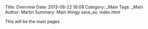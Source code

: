 Title: Overview
Date: 2013-08-22 16:08
Category: _Main
Tags: _Main
Author: Martin
Summary: Main thingy
save_as: index.html

This will be the main pages
